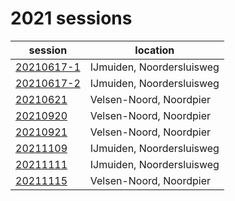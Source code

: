 # 2021 sessions

| session | location |
|---|---|
| [20210617-1](2021/20210617-1.md) | IJmuiden, Noordersluisweg |
| [20210617-2](2021/20210617-2.md) | IJmuiden, Noordersluisweg |
| [20210621](2021/20210621.md) | Velsen-Noord, Noordpier |
| [20210920](2021/20210920.md) | Velsen-Noord, Noordpier |
| [20210921](2021/20210921.md) | Velsen-Noord, Noordpier |
| [20211109](2021/20211109.md) | IJmuiden, Noordersluisweg |
| [20211111](2021/20211111.md) | IJmuiden, Noordersluisweg |
| [20211115](2021/20211115.md) | Velsen-Noord, Noordpier |

